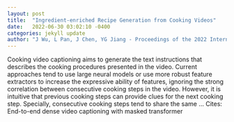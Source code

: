 ```yaml
---
layout: post
title:  "Ingredient-enriched Recipe Generation from Cooking Videos"
date:   2022-06-30 03:02:10 -0400
categories: jekyll update
author: "J Wu, L Pan, J Chen, YG Jiang - Proceedings of the 2022 International Conference on …, 2022"
---
```

Cooking video captioning aims to generate the text instructions that describes the cooking procedures presented in the video. Current approaches tend to use large neural models or use more robust feature extractors to increase the expressive ability of features, ignoring the strong correlation between consecutive cooking steps in the video. However, it is intuitive that previous cooking steps can provide clues for the next cooking step. Specially, consecutive cooking steps tend to share the same …
Cites: ‪End-to-end dense video captioning with masked transformer‬  